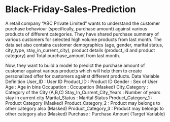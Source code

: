 # Black-Friday-Sales-Prediction

A retail company “ABC Private Limited” wants to understand the customer purchase behaviour (specifically, purchase amount) against various products of different categories. They have shared purchase summary of various customers for selected high volume products from last month.
The data set also contains customer demographics (age, gender, marital status, city_type, stay_in_current_city), product details (product_id and product category) and Total purchase_amount from last month.

Now, they want to build a model to predict the purchase amount of customer against various products which will help them to create personalized offer for customers against different products.
Data
Variable	Definition
User_ID : User ID
Product_ID :	Product ID
Gender : Sex of User
Age : Age in bins
Occupation : Occupation (Masked)
City_Category :	Category of the City (A,B,C)
Stay_In_Current_City_Years :	Number of years stay in current city
Marital_Status	: Marital Status
Product_Category_1	: Product Category (Masked)
Product_Category_2	: Product may belongs to other category also (Masked)
Product_Category_3	: Product may belongs to other category also (Masked)
Purchase	: Purchase Amount (Target Variable)
